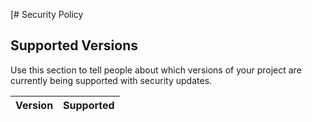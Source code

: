 [# Security Policy

## Supported Versions

Use this section to tell people about which versions of your project are
currently being supported with security updates.

| Version | Supported          |
| ------- | ------------------